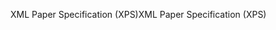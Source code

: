 <span data-ttu-id="748c2-101">XML Paper Specification (XPS)</span><span class="sxs-lookup"><span data-stu-id="748c2-101">XML Paper Specification (XPS)</span></span>